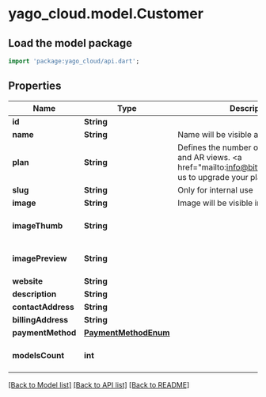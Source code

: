 # yago_cloud.model.Customer

## Load the model package
```dart
import 'package:yago_cloud/api.dart';
```

## Properties
Name | Type | Description | Notes
------------ | ------------- | ------------- | -------------
**id** | **String** |  | [readonly] 
**name** | **String** | Name will be visible as title in gallery. | 
**plan** | **String** | Defines the number of available models and AR views. <a href=\"mailto:info@bitforge.ch\">Contact us</a> to upgrade your plan. | [optional] 
**slug** | **String** | Only for internal use | 
**image** | **String** | Image will be visible in gallery. | [optional] 
**imageThumb** | **String** |  | [optional] [default to '']
**imagePreview** | **String** |  | [optional] [default to '']
**website** | **String** |  | [optional] 
**description** | **String** |  | [optional] 
**contactAddress** | **String** |  | [optional] 
**billingAddress** | **String** |  | [optional] 
**paymentMethod** | [**PaymentMethodEnum**](PaymentMethodEnum.md) |  | [optional] 
**modelsCount** | **int** |  | [optional] [default to 0]

[[Back to Model list]](../README.md#documentation-for-models) [[Back to API list]](../README.md#documentation-for-api-endpoints) [[Back to README]](../README.md)


